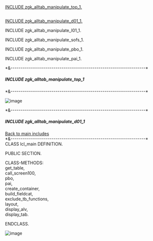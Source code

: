 
<a href="#top1">INCLUDE zgk_alltab_manipulate_top_1.</a>

<h2 id="top1b"></h2>
<a href="#d011">INCLUDE zgk_alltab_manipulate_d01_1.</a>

INCLUDE zgk_alltab_manipulate_I01_1.

INCLUDE zgk_alltab_manipulate_sofs_1.

INCLUDE zgk_alltab_manipulate_pbo_1.

INCLUDE zgk_alltab_manipulate_pai_1.



<p>*&---------------------------------------------------------------------*</p><h5 id="top1">INCLUDE zgk_alltab_manipulate_top_1</h5>*&---------------------------------------------------------------------*  


![image](https://github.com/GrzegorzKraszewski/GK_Sap_Abap_main_projects/assets/141272893/d56544dc-e52e-4a07-87ea-34a060361832)


<div>
<p>*&---------------------------------------------------------------------*</p><h5 id="d011">INCLUDE zgk_alltab_manipulate_d01_1</h5>   <a href="#top1b">Back to main includes</a> <br>
 *&---------------------------------------------------------------------*  <br>
</div>

<div>
 CLASS lcl_main DEFINITION. <br>

  PUBLIC SECTION. <br>
 
  CLASS-METHODS: <br>
                get_table, <br>
                call_screen100, <br>
                pbo, <br>
                pai, <br>
                create_container, <br>
                build_fieldcat, <br>
                exclude_tb_functions, <br>
                layout, <br>
                display_alv, <br>
                display_tab. <br>



ENDCLASS. <br>
</div>

![image](https://github.com/GrzegorzKraszewski/GK_Sap_Abap_main_projects/assets/141272893/1138955d-5981-4684-a82f-060c10b50fa1)

